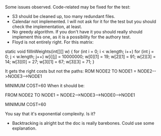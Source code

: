 Some issues observed. Code-related may be fixed for the test:

* S3 should be cleaned up, too many redundant files.
* Calendar not implemented. I will not ask for it for the test but you should check the implementation, at least.
* No greedy algorithm. If you don't have it you should really should implement this one, as it is a possibility for the authory test.
* Floyd is not entirely right. For this matrix:

static void fillInWeights(int[][] w) {
		for (int i = 0; i < w.length; i++)
			for (int j = 0; j < w.length; j++)
				w[i][j] = 10000000;
		w[0][1] = 19;
		w[2][1] = 91;
		w[2][3] = 14;
		w[3][0] = 27;
		w[3][1] = 67;
		w[3][3] = 71;
	}

 It gets the right costs but not the paths:
ROM NODE2 TO NODE1 = NODE2-->NODE3-->NODE1

MINIMUM COST=60
When it should be:

FROM NODE2 TO NODE1 = NODE2-->NODE3-->NODE0-->NODE1

MINIMUM COST=60

You say that it's exponential complexity. Is it?
* Backtracking is alright but the doc is really barebones. Could use some explanation.
